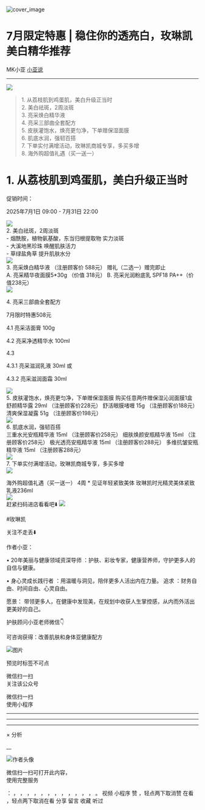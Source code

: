![cover_image](https://mmbiz.qpic.cn/mmbiz_jpg/A8SKDch4cJG9LI5kJGHUVP8TLZr4XYWu3AykrUndUf4VUcTyLKOnmgQibibHrXI7jRHq9OeicM56Ad6dth6qTKP0Q/0?wx_fmt=jpeg)

#  7月限定特惠 | 稳住你的透亮白，玫琳凯美白精华推荐

MK小亚  [ 小亚说 ](javascript:void\(0\);)

__ _ _ _ _

![](https://mmbiz.qpic.cn/mmbiz_jpg/A8SKDch4cJG9LI5kJGHUVP8TLZr4XYWuEjX9vUn0DaETbibg8c38B6gtbsWEJ9wJRcJfwJxCCzmfW9D1v3YG7SQ/640?wx_fmt=jpeg)  

> 1\. 从荔枝肌到鸡蛋肌，美白升级正当时  
>  2\. 美白祛斑，2周淡斑  
>  3\. 亮采焕白精华液  
>  4\. 亮采三部曲全套配方  
>  5\. 皮肤灌饱水，焕亮更匀净，下单赠保湿面膜  
>  6\. 肌底水润，强韧百搭  
>  7\. 下单实付满增活动，玫琳凯商城专享，多买多增  
>  8\. 海外购超值礼遇（买一送一）

#  

#  1\. 从荔枝肌到鸡蛋肌，美白升级正当时

促销时间：

2025年7月1日 09:00 - 7月31日 22:00

  

![](https://mmbiz.qpic.cn/mmbiz_jpg/A8SKDch4cJG9LI5kJGHUVP8TLZr4XYWubI4IAdDvNTkDMhpvibbpyXnU3NwdfXeUQWdw9IoIkKVMUZ7IOicxgXBA/640?wx_fmt=jpeg)  
2\. 美白祛斑，2周淡斑  
\- 烟酰胺，植物氨基酸，东当归根提取物  实力淡斑  
\- 大溪地黑珍珠  唤醒肌肤活力  
\- 草绿盐角草  提升肌肤水分  
![](https://mmbiz.qpic.cn/mmbiz_jpg/A8SKDch4cJG9LI5kJGHUVP8TLZr4XYWuaficKrnreIm4K7SxvwmUcficWibxk4nrV9A7nZFib0ibpoibvhhw42652xng/640?wx_fmt=jpeg)  
3\. 亮采焕白精华液 （注册顾客价 588元）  赠礼（二选一）赠完即止  
A. 亮采精华夜面膜5*30g （价值 318元）  B. 亮采光润粉底乳 SPF18 PA++（价值238元）  
![](https://mmbiz.qpic.cn/mmbiz_jpg/A8SKDch4cJG9LI5kJGHUVP8TLZr4XYWuK3Qc9Q5UTIyd3wXlsA8jaGxALbRibPn9iaGQmpNE05wavhhAnOk19woQ/640?wx_fmt=jpeg)  

4\. 亮采三部曲全套配方

7月限时特惠508元

  

4.1 亮采洁面膏 100g

4.2 亮采净透精华水 100ml

4.3

4.3.1 亮采滋润乳液 30ml 或

4.3.2 亮采滋润面霜 30ml

  

![](https://mmbiz.qpic.cn/mmbiz_jpg/A8SKDch4cJG9LI5kJGHUVP8TLZr4XYWu6ibNGwvFlj1U3WwWLXgibG1bxpPz1I7gKM2ibM0icFhLkwoXDabtntd35A/640?wx_fmt=jpeg)  
5\. 皮肤灌饱水，焕亮更匀净，下单赠保湿面膜  购买任意两件赠保湿沁润面膜1盒  
舒颜精华露 29ml （注册顾客价228元）  舒活眼膜啫喱 15g （注册顾客价188元）  清爽保湿凝露 51g （注册顾客价198元）  
![](https://mmbiz.qpic.cn/mmbiz_jpg/A8SKDch4cJG9LI5kJGHUVP8TLZr4XYWu7MDPlxaISIyBPpE9FM8sJiazLFsNOyulU4ADCZykGH2oRicAv5rU0roQ/640?wx_fmt=jpeg)  
6\. 肌底水润，强韧百搭  
三重水光安瓶精华液 15ml （注册顾客价258元）  细肤焕颜安瓶精华液 15ml （注册顾客价258元）  极光透亮安瓶精华液 15ml
（注册顾客价288元）  多维抗皱安瓶精华液 15ml （注册顾客288元）  
![](https://mmbiz.qpic.cn/mmbiz_jpg/A8SKDch4cJG9LI5kJGHUVP8TLZr4XYWuMVTNL3oZ7dtBibnGxahGjtSS4bECBkm88JrHDAdY2iaEXReTefqKtgyw/640?wx_fmt=jpeg)  
7\. 下单实付满增活动，玫琳凯商城专享，多买多增  
![](https://mmbiz.qpic.cn/mmbiz_jpg/A8SKDch4cJG9LI5kJGHUVP8TLZr4XYWuT0TgmWX9AQCNM0gbahnvOItFYSo9iafSXm1ficQskqODiaOzRzHd6C84A/640?wx_fmt=jpeg)  
  
海外购超值礼遇（买一送一）  4周  *  见证年轻紧致美体  玫琳凯时光精灵美体紧致乳液236ml  
![](https://mmbiz.qpic.cn/mmbiz_jpg/A8SKDch4cJG9LI5kJGHUVP8TLZr4XYWuJHLd00DkpvuVRZydF9vsAWMD4xf9UISJjsjZE9lORFkACstDo7iaKPw/640?wx_fmt=jpeg)  
赶紧扫码进店看看吧⬇️
![](https://mmbiz.qpic.cn/mmbiz_jpg/A8SKDch4cJHn8iaoK3njTdxf5OicVyS3tXIwk7LDXjj73zo0LBXDBXWo7b5ksVMYcnD26ocxrEt8Xp4Gyzvl4N3Q/640?wx_fmt=jpeg)

  

#玫琳凯

  

关注不走丢⬇️

  

作者小亚：

•  20年美丽与健康领域资深导师  ：护肤、彩妆专家，健康营养师，守护更多人的自信与健康。

•  身心灵成长践行者  ：用温暖与洞见，陪伴更多人活出内在力量。  追求  ：财务自由、时间自由、心灵自由。

愿景：  带领更多人，在健康中发现美，在规划中收获人生掌控感，从内而外活出更美好的自己。

  

  

护肤顾问小亚老师微信👇

可咨询获得：改善肌肤和身体亚健康配方

  

![图片](https://mmbiz.qpic.cn/mmbiz_jpg/A8SKDch4cJGxIfYKKZiaKoNoQ4SrTpUic6vMvKSBneW6qWOOwXLibic8U7Nrh66ob5tuW0tyHDT5UoAoWEllI7f2Eg/640?wx_fmt=jpeg)  
  
  

  

  

预览时标签不可点

微信扫一扫  
关注该公众号



微信扫一扫  
使用小程序

****



****



****



×  分析

__

![作者头像](http://mmbiz.qpic.cn/mmbiz_png/A8SKDch4cJE0KicTMyrVCx3VLqEgic5sJ1V5QeGZTibG9GLZlSCXSj5ByXNkib5PBrZVMkI41KKxgwE1K9gfypUeRg/0?wx_fmt=png)

微信扫一扫可打开此内容，  
使用完整服务

：  ，  ，  ，  ，  ，  ，  ，  ，  ，  ，  ，  ，  。  视频  小程序  赞  ，轻点两下取消赞  在看  ，轻点两下取消在看
分享  留言  收藏  听过

